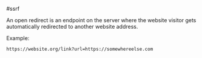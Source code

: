 #ssrf

An open redirect is an endpoint on the server where the website visitor gets automatically redirected to another website address. 

Example:
```http
https://website.org/link?url=https://somewhereelse.com 
```